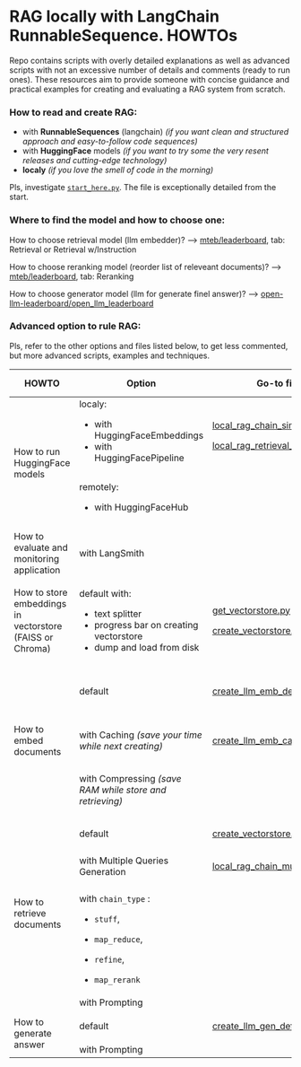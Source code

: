 # RAG locally with LangChain RunnableSequence. HOWTOs

Repo contains scripts with overly detailed explanations as well as advanced scripts with not an excessive number of
details and comments (ready to run ones). These resources aim to provide someone with concise guidance and practical
examples for creating and evaluating a RAG system from scratch.

### How to read and create RAG:

- with __RunnableSequences__ (langchain) _(if you want clean and structured approach and easy-to-follow code sequences)_
- with __HuggingFace__ models _(if you want to try some the very resent releases and cutting-edge technology)_
- __localy__ _(if you love the smell of code in the morning)_

Pls, investigate [`start_here.py`](start_here.py). The file is exceptionally detailed from the start.

### Where to find the model and how to choose one:

How to choose retrieval model (llm embedder)? --> [mteb/leaderboard](https://huggingface.co/spaces/mteb/leaderboard),
tab:
Retrieval or Retrieval w/Instruction

How to choose reranking model (reorder list of releveant documents)?
--> [mteb/leaderboard](https://huggingface.co/spaces/mteb/leaderboard), tab:
Reranking

How to choose generator model (llm for generate finel answer)?
--> [open-llm-leaderboard/open_llm_leaderboard](https://huggingface.co/spaces/open-llm-leaderboard/open_llm_leaderboard)

### Advanced option to rule RAG:

Pls, refer to the other options and files listed below, to get less commented, but more advanced scripts, examples and
techniques.

<table>
    <thead>
        <tr>
            <th>HOWTO</th>
            <th>Option</th>
            <th>Go-to file</th>
            <th>Outer documentation</th>
        </tr>
    </thead>
    <tbody>
        <!-- <tr>
            <td rowspan=4 align="left">R1 Text</td>
            <td rowspan=2 align="left">R2 Text A</td>
            <td align="left">R3 Text A</td>
        </tr>
        <tr>
            <td align="left">R3 Text B</td>
        </tr>
        <tr>
            <td rowspan=2 align="left">R2 Text B</td>
            <td align="left">R3 Text C</td>
        </tr>
        <tr>
            <td align="left">R3 Text D</td>
        </tr> -->
<tr>
            <td rowspan=2 align="left">How to run HuggingFace models</td>
            <td align="left">localy:

- with HuggingFaceEmbeddings
- with HuggingFacePipeline

</td>
            <td align="left">

[local_rag_chain_simple.py](local_rag_chain_simple.py)

[local_rag_retrieval_qa_class.py](local_rag_retrieval_qa_class.py) </td>
<td align="left"></td>
</tr>
<tr>
<td align="left">remotely:

- with HuggingFaceHub</td>

<td align="left"></td>
<td align="left">

[Hugging Face Hub documentation](https://huggingface.co/docs/hub/en/index) </td>
</tr>
        <tr>
        <td align="left">How to evaluate and monitoring application</td>
        <td align="left">with LangSmith</td>
        <td align="left"></td>
        <td align="left">

[Get started with LangSmith](https://docs.smith.langchain.com/) </td>
</tr>
<tr>
<td align="left">How to store embeddings in vectorstore (FAISS or Chroma)</td>
<td align="left">

default with:

- text splitter
- progress bar on creating vectorstore
- dump and load from disk </td>
  <td align="left">

[get_vectorstore.py](vectorstores/get_vectorstore.py)

[create_vectorstore.py](vectorstores/create_vectorstore.py)</td>
<td align="left">

[FAISS](https://python.langchain.com/v0.1/docs/integrations/vectorstores/faiss/)

[Chroma](https://python.langchain.com/v0.1/docs/integrations/vectorstores/chroma/) </td>
</tr>
<tr>
<td rowspan=3 align="left">How to embed documents</td>
<td align="left">default</td>
<td align="left">

[create_llm_emb_default.py](embedders/create_llm_emb_default.py) </td>
<td align="left">

[Text embedding models](https://python.langchain.com/v0.1/docs/modules/data_connection/text_embedding/) </td>
</tr>
<tr>
<td align="left">

with Caching _(save your time while next creating)_</td>
<td align="left">

[create_llm_emb_cached.py](embedders/create_llm_emb_cached.py) </td>
<td align="left">

[Caching Embeddings](https://python.langchain.com/v0.1/docs/modules/data_connection/text_embedding/caching_embeddings/) </td>
</tr>
<tr>
<td align="left">

with Compressing _(save RAM while store and retrieving)_</td>
<td align="left"></td>
<td align="left"></td>
</tr>
<tr>
<td rowspan=4 align="left">How to retrieve documents</td>
<td align="left">default</td>
<td align="left">

[create_vectorstore.py](vectorstores/create_vectorstore.py) </td>
<td align="left">
</tr>
<tr>
<td align="left">with Multiple Queries Generation</td>
<td align="left">

[local_rag_chain_multi_query.py](local_rag_chain_multi_query.py)</td>
<td align="left"></td>
</tr>
<tr>
<td align="left">

with `chain_type` :

- `stuff`,
- `map_reduce`,
- `refine`,
- `map_rerank`</td>
  <td align="left"></td>
  <td align="left"></td>
  </tr>
  <tr>
  <td align="left">with Prompting</td>
  <td align="left"></td>
  <td align="left"></td>
  </tr>
  <tr>
        <td rowspan=2 align="left">How to generate answer</td>
        <td align="left">default</td>
        <td align="left">

  [create_llm_gen_default.py](generators/create_llm_gen_default.py) </td>
  <td align="left"></td>

</tr>
  <tr>
        <td align="left">with Prompting</td>
        <td align="left"></td>
        <td align="left"></td>
</tr>

</tbody>

</table>
